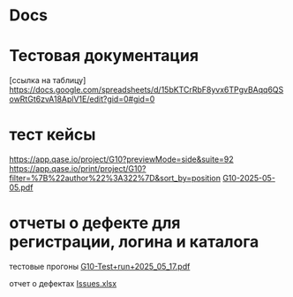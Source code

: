 # Docs

# Тестовая документация

[ссылка на таблицу]
https://docs.google.com/spreadsheets/d/15bKTCrRbF8yvx6TPgvBAqq6QSowRtGt6zvA18AplV1E/edit?gid=0#gid=0


# тест кейсы
https://app.qase.io/project/G10?previewMode=side&suite=92
https://app.qase.io/print/project/G10?filter=%7B%22author%22%3A322%7D&sort_by=position
[G10-2025-05-05.pdf](https://github.com/user-attachments/files/20038085/G10-2025-05-05.pdf)

# отчеты о дефекте для регистрации, логина и каталога

тестовые прогоны [G10-Test+run+2025_05_17.pdf](https://github.com/user-attachments/files/20316120/G10-Test%2Brun%2B2025_05_17.pdf)

отчет о дефектах [Issues.xlsx](https://github.com/user-attachments/files/20316568/Issues.xlsx)
